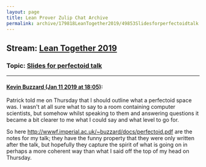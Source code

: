 ```yaml
---
layout: page
title: Lean Prover Zulip Chat Archive 
permalink: archive/179818LeanTogether2019/49853Slidesforperfectoidtalk.html
---
```


## Stream: [Lean Together 2019](index.html)
### Topic: [Slides for perfectoid talk](49853Slidesforperfectoidtalk.html)

---

#### [Kevin Buzzard (Jan 11 2019 at 18:05)](https://leanprover.zulipchat.com/#narrow/stream/179818-Lean%20Together%202019/topic/Slides%20for%20perfectoid%20talk/near/154930325):
Patrick told me on Thursday that I should outline what a perfectoid space was. I wasn't at all sure what to say to a room containing computer scientists, but somehow whilst speaking to them and answering questions it became a bit clearer to me what I could say and what level to go for.

So here http://wwwf.imperial.ac.uk/~buzzard/docs/perfectoid.pdf are the notes for my talk; they have the funny property that they were only written after the talk, but hopefully they capture the spirit of what is going on in perhaps a more coherent way than what I said off the top of my head on Thursday.

